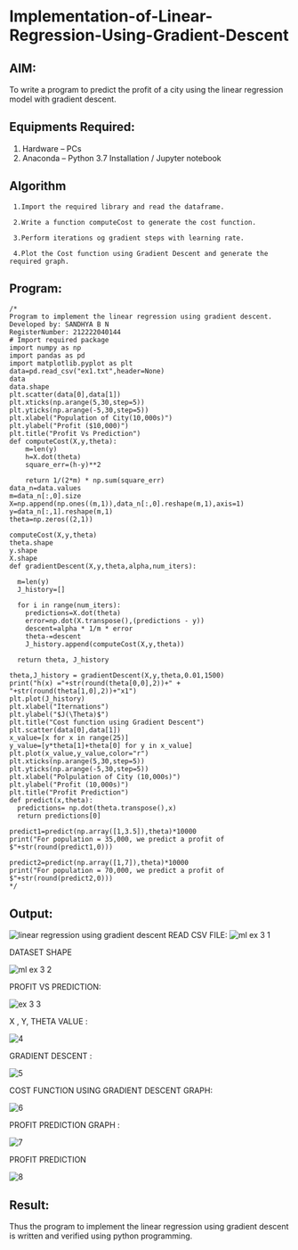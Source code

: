# Implementation-of-Linear-Regression-Using-Gradient-Descent

## AIM:
To write a program to predict the profit of a city using the linear regression model with gradient descent.

## Equipments Required:
1. Hardware – PCs
2. Anaconda – Python 3.7 Installation / Jupyter notebook

## Algorithm

     1.Import the required library and read the dataframe.

     2.Write a function computeCost to generate the cost function.

     3.Perform iterations og gradient steps with learning rate.

     4.Plot the Cost function using Gradient Descent and generate the required graph.


## Program:
```
/*
Program to implement the linear regression using gradient descent.
Developed by: SANDHYA B N
RegisterNumber: 212222040144
# Import required package
import numpy as np
import pandas as pd
import matplotlib.pyplot as plt
data=pd.read_csv("ex1.txt",header=None)
data
data.shape
plt.scatter(data[0],data[1])
plt.xticks(np.arange(5,30,step=5))
plt.yticks(np.arange(-5,30,step=5))
plt.xlabel("Population of City(10,000s)")
plt.ylabel("Profit ($10,000)")
plt.title("Profit Vs Prediction")
def computeCost(X,y,theta):
    m=len(y)
    h=X.dot(theta)
    square_err=(h-y)**2

    return 1/(2*m) * np.sum(square_err)
data_n=data.values
m=data_n[:,0].size
X=np.append(np.ones((m,1)),data_n[:,0].reshape(m,1),axis=1)
y=data_n[:,1].reshape(m,1)
theta=np.zeros((2,1))

computeCost(X,y,theta)
theta.shape
y.shape
X.shape
def gradientDescent(X,y,theta,alpha,num_iters):
  
  m=len(y)
  J_history=[]

  for i in range(num_iters):
    predictions=X.dot(theta)
    error=np.dot(X.transpose(),(predictions - y))
    descent=alpha * 1/m * error
    theta-=descent
    J_history.append(computeCost(X,y,theta))

  return theta, J_history
  
theta,J_history = gradientDescent(X,y,theta,0.01,1500)
print("h(x) ="+str(round(theta[0,0],2))+" + "+str(round(theta[1,0],2))+"x1")
plt.plot(J_history)
plt.xlabel("Iternations")
plt.ylabel("$J(\Theta)$")
plt.title("Cost function using Gradient Descent")
plt.scatter(data[0],data[1])
x_value=[x for x in range(25)]
y_value=[y*theta[1]+theta[0] for y in x_value]
plt.plot(x_value,y_value,color="r")
plt.xticks(np.arange(5,30,step=5))
plt.yticks(np.arange(-5,30,step=5))
plt.xlabel("Polpulation of City (10,000s)")
plt.ylabel("Profit (10,000s)")
plt.title("Profit Prediction")
def predict(x,theta):
  predictions= np.dot(theta.transpose(),x)
  return predictions[0]
  
predict1=predict(np.array([1,3.5]),theta)*10000
print("For population = 35,000, we predict a profit of $"+str(round(predict1,0)))

predict2=predict(np.array([1,7]),theta)*10000
print("For population = 70,000, we predict a profit of $"+str(round(predict2,0))) 
*/
```

## Output:
![linear regression using gradient descent](sam.png)
READ CSV FILE:
![ml ex 3 1](https://github.com/sandhyabalamurali/Implementation-of-Linear-Regression-Using-Gradient-Descent/assets/115525118/8bd74f45-23b8-418f-936e-14d64c0e749c)

DATASET SHAPE

![ml ex 3 2](https://github.com/sandhyabalamurali/Implementation-of-Linear-Regression-Using-Gradient-Descent/assets/115525118/9735e987-72eb-43e7-bbf5-85a24bd79240)

PROFIT VS PREDICTION:

![ex 3 3](https://github.com/sandhyabalamurali/Implementation-of-Linear-Regression-Using-Gradient-Descent/assets/115525118/739183ab-8d90-4abe-ad89-ece66c657800)

X , Y, THETA VALUE :

![4](https://github.com/sandhyabalamurali/Implementation-of-Linear-Regression-Using-Gradient-Descent/assets/115525118/396c29a5-a52a-4e70-a9e0-f2fed7d82266)

GRADIENT DESCENT :

![5](https://github.com/sandhyabalamurali/Implementation-of-Linear-Regression-Using-Gradient-Descent/assets/115525118/bb8cd81a-9e27-4d48-9b0a-7575aa3f75ea)

COST FUNCTION USING GRADIENT DESCENT GRAPH:

![6](https://github.com/sandhyabalamurali/Implementation-of-Linear-Regression-Using-Gradient-Descent/assets/115525118/33f5899c-eb58-48ab-ac30-d9a9ad7f327d)

PROFIT PREDICTION GRAPH :

![7](https://github.com/sandhyabalamurali/Implementation-of-Linear-Regression-Using-Gradient-Descent/assets/115525118/93e69411-6a11-4389-96f0-24a3bf5cc729)

PROFIT PREDICTION

![8](https://github.com/sandhyabalamurali/Implementation-of-Linear-Regression-Using-Gradient-Descent/assets/115525118/ffbbb691-2b2f-409e-a570-35858ff42a14)

## Result:
Thus the program to implement the linear regression using gradient descent is written and verified using python programming.
